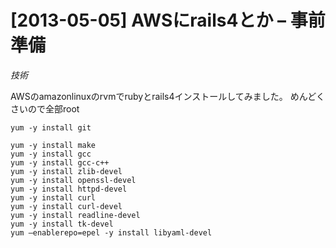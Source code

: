 # [2013-05-05] AWSにrails4とか – 事前準備
_技術_

AWSのamazonlinuxのrvmでrubyとrails4インストールしてみました。
めんどくさいので全部root
```
yum -y install git 

yum -y install make 
yum -y install gcc 
yum -y install gcc-c++ 
yum -y install zlib-devel 
yum -y install openssl-devel 
yum -y install httpd-devel 
yum -y install curl 
yum -y install curl-devel 
yum -y install readline-devel 
yum -y install tk-devel
yum –enablerepo=epel -y install libyaml-devel

```
